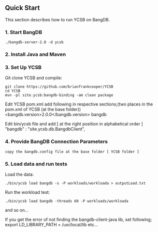 <!--
Copyright (c) 2014 - 2015 YCSB contributors. All rights reserved.

Licensed under the Apache License, Version 2.0 (the "License"); you
may not use this file except in compliance with the License. You
may obtain a copy of the License at

http://www.apache.org/licenses/LICENSE-2.0

Unless required by applicable law or agreed to in writing, software
distributed under the License is distributed on an "AS IS" BASIS,
WITHOUT WARRANTIES OR CONDITIONS OF ANY KIND, either express or
implied. See the License for the specific language governing
permissions and limitations under the License. See accompanying
LICENSE file.
-->

## Quick Start

This section describes how to run YCSB on BangDB. 

### 1. Start BangDB

	./bangdb-server-2.0 -d ycsb

### 2. Install Java and Maven

### 3. Set Up YCSB

Git clone YCSB and compile:

    git clone https://github.com/brianfrankcooper/YCSB
    cd YCSB
    mvn -pl site.ycsb:bangdb-binding -am clean package

Edit YCSB pom.xml 
    add following in respective sections;(two places in the pom.xml of YCSB (at the base folder))
	<bangdb.version>2.0.0</bangdb.version>
	<module>bangdb</module>

Edit bin/ycsb file and add [ at the right position in alphabetical order ]
	"bangdb"        : "site.ycsb.db.BangdbClient",

### 4. Provide BangDB Connection Parameters
    
	copy the bangdb.config file at the base folder [ YCSB folder ]

### 5. Load data and run tests

Load the data:

    ./bin/ycsb load bangdb -s -P workloads/workloada > outputLoad.txt

Run the workload test:

    ./bin/ycsb load bangdb -threads 60 -P workloads/workloada

and so on...

If you get the error of not finding the bangdb-client-java lib, set following;
export LD_LIBRARY_PATH = /usr/local/lib
etc...

